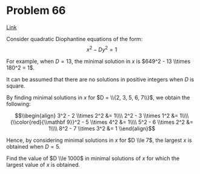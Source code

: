 # Problem 66

[Link](https://projecteuler.net/problem=66)

Consider quadratic Diophantine equations of the form: $$x^2 - Dy^2 = 1$$

For example, when $D=13$, the minimal solution in $x$ is $649^2 - 13 \\times 180^2 = 1$.

It can be assumed that there are no solutions in positive integers when $D$ is square.

By finding minimal solutions in $x$ for $D = \\{2, 3, 5, 6, 7\\}$, we obtain the following:

$$\\begin{align} 3^2 - 2 \\times 2^2 &= 1\\\\ 2^2 - 3 \\times 1^2 &= 1\\\\ {\\color{red}{\\mathbf 9}}^2 - 5 \\times 4^2 &= 1\\\\ 5^2 - 6 \\times 2^2 &= 1\\\\ 8^2 - 7 \\times 3^2 &= 1 \\end{align}$$

Hence, by considering minimal solutions in $x$ for $D \\le 7$, the largest $x$ is obtained when $D=5$.

Find the value of $D \\le 1000$ in minimal solutions of $x$ for which the largest value of $x$ is obtained.
